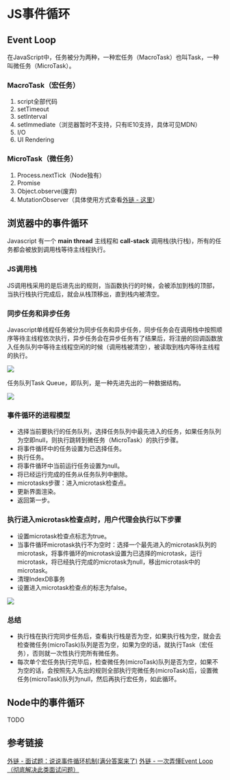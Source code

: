 # JS事件循环

## Event Loop

在JavaScript中，任务被分为两种，一种宏任务（MacroTask）也叫Task，一种叫微任务（MicroTask）。

### MacroTask（宏任务）

1. script全部代码
2. setTimeout
3. setInterval
4. setImmediate（浏览器暂时不支持，只有IE10支持，具体可见MDN）
5. I/O
6. UI Rendering

### MicroTask（微任务）

1. Process.nextTick（Node独有）
2. Promise
3. Object.observe(废弃)
4. MutationObserver（具体使用方式查看[外链 - 这里](http://javascript.ruanyifeng.com/dom/mutationobserver.html)）

## 浏览器中的事件循环

Javascript 有一个 **main thread** 主线程和 **call-stack** 调用栈(执行栈)，所有的任务都会被放到调用栈等待主线程执行。

### JS调用栈

JS调用栈采用的是后进先出的规则，当函数执行的时候，会被添加到栈的顶部，当执行栈执行完成后，就会从栈顶移出，直到栈内被清空。

### 同步任务和异步任务

Javascript单线程任务被分为同步任务和异步任务，同步任务会在调用栈中按照顺序等待主线程依次执行，异步任务会在异步任务有了结果后，将注册的回调函数放入任务队列中等待主线程空闲的时候（调用栈被清空），被读取到栈内等待主线程的执行。

<img src="https://p1-jj.byteimg.com/tos-cn-i-t2oaga2asx/gold-user-assets/2019/1/18/1685f03d7f88792b~tplv-t2oaga2asx-watermark.awebp">

任务队列Task Queue，即队列，是一种先进先出的一种数据结构。

<img src="https://p1-jj.byteimg.com/tos-cn-i-t2oaga2asx/gold-user-assets/2019/1/18/1685f037d48da0de~tplv-t2oaga2asx-watermark.awebp">

### 事件循环的进程模型

- 选择当前要执行的任务队列，选择任务队列中最先进入的任务，如果任务队列为空即null，则执行跳转到微任务（MicroTask）的执行步骤。
- 将事件循环中的任务设置为已选择任务。
- 执行任务。
- 将事件循环中当前运行任务设置为null。
- 将已经运行完成的任务从任务队列中删除。
- microtasks步骤：进入microtask检查点。
- 更新界面渲染。
- 返回第一步。

### 执行进入microtask检查点时，用户代理会执行以下步骤

- 设置microtask检查点标志为true。
- 当事件循环microtask执行不为空时：选择一个最先进入的microtask队列的microtask，将事件循环的microtask设置为已选择的microtask，运行microtask，将已经执行完成的microtask为null，移出microtask中的microtask。
- 清理IndexDB事务
- 设置进入microtask检查点的标志为false。

<img src="https://p1-jj.byteimg.com/tos-cn-i-t2oaga2asx/gold-user-assets/2019/1/18/1686078c7a2f63e5~tplv-t2oaga2asx-watermark.awebp">

### 总结

- 执行栈在执行完同步任务后，查看执行栈是否为空，如果执行栈为空，就会去检查微任务(microTask)队列是否为空，如果为空的话，就执行Task（宏任务），否则就一次性执行完所有微任务。
- 每次单个宏任务执行完毕后，检查微任务(microTask)队列是否为空，如果不为空的话，会按照先入先出的规则全部执行完微任务(microTask)后，设置微任务(microTask)队列为null，然后再执行宏任务，如此循环。

## Node中的事件循环

TODO

## 参考链接

[外链 - 面试题：说说事件循环机制(满分答案来了)](https://juejin.cn/post/6844904079353708557#heading-4)
[外链 - 一次弄懂Event Loop（彻底解决此类面试问题）](https://juejin.cn/post/6844903764202094606#heading-6)
